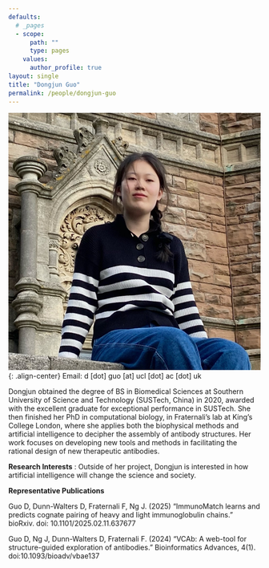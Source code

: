 ```yaml
---
defaults:
  # _pages
  - scope:
      path: ""
      type: pages
    values:
      author_profile: true
layout: single
title: "Dongjun Guo"
permalink: /people/dongjun-guo
---
```


![image-center](/assets/images/people/DongjunGuo_Bio_photo.jpg){: .align-center}
Email: d [dot] guo [at] ucl [dot] ac [dot] uk

Dongjun obtained the degree of BS in Biomedical Sciences at Southern University of Science and Technology (SUSTech, China) in 2020, awarded with the excellent graduate for exceptional performance in SUSTech. She then finished her PhD in computational biology, in Fraternali’s lab at King’s College London, where she applies both the biophysical methods and artificial intelligence to decipher the assembly of antibody structures. Her work focuses on developing new tools and methods in facilitating the rational design of new therapeutic antibodies.

**Research Interests** : Outside of her project, Dongjun is interested in how artificial intelligence will change the science and society.

**Representative Publications**

Guo D, Dunn-Walters D, Fraternali F, Ng J. (2025) “ImmunoMatch learns and predicts cognate pairing of heavy and light immunoglobulin chains.” bioRxiv. doi: 10.1101/2025.02.11.637677

Guo D, Ng J, Dunn-Walters D, Fraternali F. (2024) “VCAb: A web-tool for structure-guided exploration of antibodies.” Bioinformatics Advances, 4(1). doi:10.1093/bioadv/vbae137